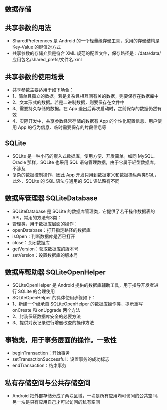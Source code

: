 ## 数据存储

## 共享参数的用法
* SharedPreferences 是 Android 的一个轻量级存储工具，采用的存储结构是 Key-Value 的键值对方式
* 共享参数的存储介质是符合 XML 规范的配置文件，保存路径是：/data/data/应用包名/shared_prefs/文件名.xml

## 共享参数的使用场景
* 共享参数主要适用于如下场合：
* 1、简单且孤立的数据。若是复杂且相互间有关的数据，则要保存在数据库中
* 2、文本形式的数据。若是二进制数据，则要保存在文件中
* 3、需要持久存储的数据。在 App 退出后再次启动时，之前保存的数据仍然有效
* 4、实际开发中，共享参数经常存储的数据有 App 的个性化配置信息、用户使用 App 的行为信息、临时需要保存的片段信息等

## SQLite
* SQLite 是一种小巧的嵌入式数据库，使用方便、开发简单。如同 MySQL、Oracle 那样，SQLite 也采用 SQL 语句管理数据，由于它属于轻型数据库，不涉及
* 复杂的数据控制操作，因此 App 开发只用到数据定义和数据操纵两类SQL，此外，SQLite 的 SQL 语法与通用的 SQL 语法略有不同

## 数据库管理器 SQLiteDatabase
* SQLiteDatabase 是 SQLite 的数据库管理类，它提供了若干操作数据表的 API，常用的方法有3类：
* 管理类，用于数据库层面的操作：
* openDatabase：打开指定路径的数据库
* isOpen：判断数据库是否已打开
* close：关闭数据库
* getVersion：获取数据库的版本号
* setVersion：设置数据库的版本号

## 数据库帮助器 SQLiteOpenHelper
* SQLiteOpenHelper 是 Android 提供的数据库辅助工具，用于指导开发者进行 SQLite 的合理使用
* SQLiteOpenHelper 的具体使用步骤如下：
* 1、新建一个继承自 SQLiteOpenHelper 的数据库操作类，提示重写 onCreate 和 onUpgrade 两个方法
* 2、封装保证数据库安全的必要方法
* 3、提供对表记录进行增删改查的操作方法

## 事物类，用于事务层面的操作。一致性
* beginTransaction：开始事务
* setTransactionSuccessful：设置事务的成功标志
* endTransaction：结束事务

## 私有存储空间与公共存储空间
* Android 把外部存储分成了两块区域，一块是所有应用均可访问的公共空间，另一块是只有应用自己才可以访问的私有空间